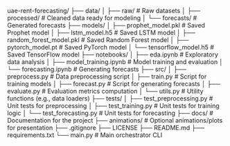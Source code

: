 uae-rent-forecasting/
├── data/
│    ├── raw/                           # Raw datasets
│    ├── processed/                     # Cleaned data ready for modeling
│    └── forecasts/                     # Generated forecasts
├── models/
│    ├── prophet_model.pkl              # Saved Prophet model
│    ├── lstm_model.h5                  # Saved LSTM model
│    ├── random_forest_model.pkl        # Saved Random Forest model
│    ├── pytorch_model.pt               # Saved PyTorch model
│    └── tensorflow_model.h5            # Saved TensorFlow model
├── notebooks/
│    ├── eda.ipynb                      # Exploratory data analysis
│    ├── model_training.ipynb           # Model training and evaluation
│    └── forecasting.ipynb              # Generating forecasts
├── src/
│    ├── preprocess.py                  # Data preprocessing script
│    ├── train.py                       # Script for training models
│    ├── forecast.py                    # Script for generating forecasts
│    ├── evaluate.py                    # Evaluation metrics computation
│    └── utils.py                       # Utility functions (e.g., data loaders)
├── tests/
│    ├── test_preprocessing.py          # Unit tests for preprocessing
│    ├── test_training.py               # Unit tests for training logic
│    └── test_forecasting.py            # Unit tests for forecasting
├── docs/                               # Documentation for the project
├── animations/                         # Optional animations/plots for presentation
├── .gitignore
├── LICENSE
├── README.md
├── requirements.txt
└── main.py                             # Main orchestrator CLI
